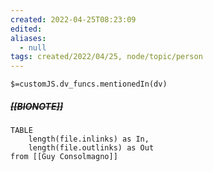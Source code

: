 ```yaml
---
created: 2022-04-25T08:23:09 
edited: 
aliases:
  - null
tags: created/2022/04/25, node/topic/person
---
```

`$=customJS.dv_funcs.mentionedIn(dv)`

##### <s class="topic-title">[[BIONOTE]]</s>


```dataview
TABLE 
	length(file.inlinks) as In, 
	length(file.outlinks) as Out
from [[Guy Consolmagno]]
```
